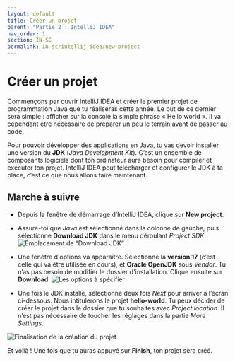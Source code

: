 ```yaml
---
layout: default
title: Créer un projet
parent: "Partie 2 : IntelliJ IDEA"
nav_order: 1
section: IN-SC
permalink: in-sc/intellij-idea/new-project
---
```


# Créer un projet

Commençons par ouvrir IntelliJ IDEA et créer le premier projet de programmation Java que tu réaliseras cette année. Le but de ce dernier sera simple : afficher sur la console la simple phrase « Hello world ». Il va cependant être nécessaire de préparer un peu le terrain avant de passer au code.

Pour pouvoir développer des applications en Java, tu vas devoir installer une version du **JDK** (*Java Development Kit*). C’est un ensemble de composants logiciels dont ton ordinateur aura besoin pour compiler et exécuter ton projet. IntelliJ IDEA peut télécharger et configurer le JDK à ta place, c’est ce que nous allons faire maintenant.

## Marche à suivre

* Depuis la fenêtre de démarrage d’IntelliJ IDEA, clique sur **New project**.

* Assure-toi que *Java* est sélectionné dans la colonne de gauche, puis sélectionne **Download JDK** dans le menu déroulant *Project SDK*.
  ![Emplacement de “Download JDK”](/assets/jdk-download.png)

* Une fenêtre d'options va apparaître. Sélectionne la **version 17** (c’est celle qui va être utilisée en cours), et **Oracle OpenJDK** sous *Vendor*. Tu n’as pas besoin de modifier le dossier d'installation. Clique ensuite sur **Download**.
  ![Les options à spécifier](/assets/jdk-options.png)

* Une fois le JDK installé, sélectionne deux fois *Next* pour arriver à l’écran ci-dessous. Nous intitulerons le projet **hello-world**. Tu peux décider de créer le projet dans le dossier que tu souhaites avec *Project location*. Il n’est pas nécessaire de toucher les réglages dans la partie *More Settings*.

![Finalisation de la création du projet](/assets/project-setup.png)

Et voilà ! Une fois que tu auras appuyé sur **Finish**, ton projet sera créé.
